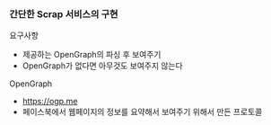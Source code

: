 ### 간단한 Scrap 서비스의 구현



요구사항

- 제공하는 OpenGraph의 파싱 후 보여주기
- OpenGraph가 없다면 아무것도 보여주지 않는다



OpenGraph

- https://ogp.me
- 페이스북에서 웹페이지의 정보를 요약해서 보여주기 위해서 만든 프로토콜